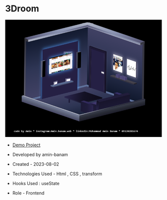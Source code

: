 # 3Droom
![viewfinal](img/3D.png)

- [Demo Project](https://amin-banam.github.io/3Droom/)

- Developed by amin-banam

- Created - 2023-08-02

- Technologies Used - Html , CSS , transform

- Hooks Used : useState 

- Role - Frontend
